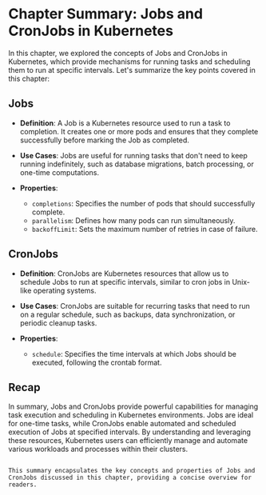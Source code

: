 # Chapter Summary: Jobs and CronJobs in Kubernetes

In this chapter, we explored the concepts of Jobs and CronJobs in Kubernetes, which provide mechanisms for running tasks and scheduling them to run at specific intervals. Let's summarize the key points covered in this chapter:

## Jobs

- **Definition**: A Job is a Kubernetes resource used to run a task to completion. It creates one or more pods and ensures that they complete successfully before marking the Job as completed.
  
- **Use Cases**: Jobs are useful for running tasks that don't need to keep running indefinitely, such as database migrations, batch processing, or one-time computations.

- **Properties**:
  - `completions`: Specifies the number of pods that should successfully complete.
  - `parallelism`: Defines how many pods can run simultaneously.
  - `backoffLimit`: Sets the maximum number of retries in case of failure.
  
## CronJobs

- **Definition**: CronJobs are Kubernetes resources that allow us to schedule Jobs to run at specific intervals, similar to cron jobs in Unix-like operating systems.

- **Use Cases**: CronJobs are suitable for recurring tasks that need to run on a regular schedule, such as backups, data synchronization, or periodic cleanup tasks.

- **Properties**:
  - `schedule`: Specifies the time intervals at which Jobs should be executed, following the crontab format.
  
## Recap

In summary, Jobs and CronJobs provide powerful capabilities for managing task execution and scheduling in Kubernetes environments. Jobs are ideal for one-time tasks, while CronJobs enable automated and scheduled execution of Jobs at specified intervals. By understanding and leveraging these resources, Kubernetes users can efficiently manage and automate various workloads and processes within their clusters.
```

This summary encapsulates the key concepts and properties of Jobs and CronJobs discussed in this chapter, providing a concise overview for readers.